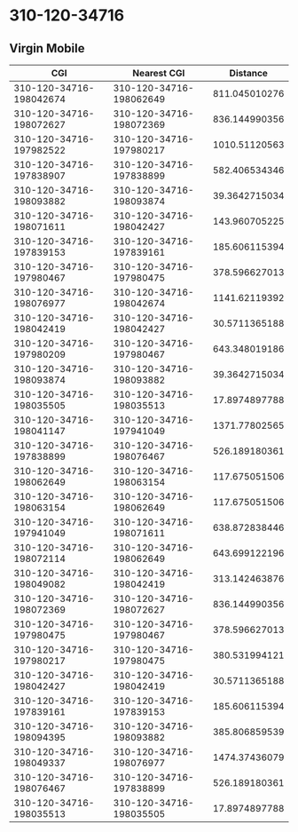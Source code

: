 # 310-120-34716
## Virgin Mobile


| CGI | Nearest CGI | Distance |
|-----|-------------|----------|
| 310-120-34716-198042674 | 310-120-34716-198062649 | 811.045010276 |
| 310-120-34716-198072627 | 310-120-34716-198072369 | 836.144990356 |
| 310-120-34716-197982522 | 310-120-34716-197980217 | 1010.51120563 |
| 310-120-34716-197838907 | 310-120-34716-197838899 | 582.406534346 |
| 310-120-34716-198093882 | 310-120-34716-198093874 | 39.3642715034 |
| 310-120-34716-198071611 | 310-120-34716-198042427 | 143.960705225 |
| 310-120-34716-197839153 | 310-120-34716-197839161 | 185.606115394 |
| 310-120-34716-197980467 | 310-120-34716-197980475 | 378.596627013 |
| 310-120-34716-198076977 | 310-120-34716-198042674 | 1141.62119392 |
| 310-120-34716-198042419 | 310-120-34716-198042427 | 30.5711365188 |
| 310-120-34716-197980209 | 310-120-34716-197980467 | 643.348019186 |
| 310-120-34716-198093874 | 310-120-34716-198093882 | 39.3642715034 |
| 310-120-34716-198035505 | 310-120-34716-198035513 | 17.8974897788 |
| 310-120-34716-198041147 | 310-120-34716-197941049 | 1371.77802565 |
| 310-120-34716-197838899 | 310-120-34716-198076467 | 526.189180361 |
| 310-120-34716-198062649 | 310-120-34716-198063154 | 117.675051506 |
| 310-120-34716-198063154 | 310-120-34716-198062649 | 117.675051506 |
| 310-120-34716-197941049 | 310-120-34716-198071611 | 638.872838446 |
| 310-120-34716-198072114 | 310-120-34716-198062649 | 643.699122196 |
| 310-120-34716-198049082 | 310-120-34716-198042419 | 313.142463876 |
| 310-120-34716-198072369 | 310-120-34716-198072627 | 836.144990356 |
| 310-120-34716-197980475 | 310-120-34716-197980467 | 378.596627013 |
| 310-120-34716-197980217 | 310-120-34716-197980475 | 380.531994121 |
| 310-120-34716-198042427 | 310-120-34716-198042419 | 30.5711365188 |
| 310-120-34716-197839161 | 310-120-34716-197839153 | 185.606115394 |
| 310-120-34716-198094395 | 310-120-34716-198093882 | 385.806859539 |
| 310-120-34716-198049337 | 310-120-34716-198076977 | 1474.37436079 |
| 310-120-34716-198076467 | 310-120-34716-197838899 | 526.189180361 |
| 310-120-34716-198035513 | 310-120-34716-198035505 | 17.8974897788 |

